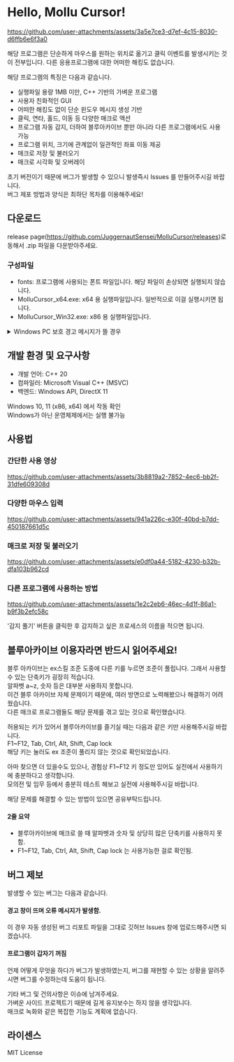 # Hello, Mollu Cursor!

https://github.com/user-attachments/assets/3a5e7ce3-d7ef-4c15-8030-d6ffb6e6f3a0

해당 프로그램은 단순하게 마우스를 원하는 위치로 옮기고 클릭 이벤트를 발생시키는 것이 전부입니다.
다른 응용프로그램에 대한 어떠한 해킹도 없습니다.

해당 프로그램의 특징은 다음과 같습니다.

* 실행파일 용량 1MB 미만, C++ 기반의 가벼운 프로그램
* 사용자 친화적인 GUI
* 어떠한 해킹도 없이 단순 윈도우 메시지 생성 기반
* 클릭, 연타, 홀드, 이동 등 다양한 매크로 액션
* 프로그램 자동 감지, 더하여 블루아카이브 뿐만 아니라 다른 프로그램에서도 사용 가능
* 프로그램 위치, 크기에 관계없이 일관적인 좌표 이동 제공
* 매크로 저장 및 불러오기
* 매크로 시각화 및 오버레이

초기 버전이기 때문에 버그가 발생할 수 있으니 발생즉시 Issues 를 만들어주시길 바랍니다.  
버그 제포 방법과 양식은 최하단 목차를 이용해주세요!

## 다운로드
release page(https://github.com/JuggernautSensei/MolluCursor/releases)로 동해서 .zip 파일을 다운받아주세요.

### 구성파일
* fonts: 프로그램에 사용되는 폰트 파일입니다. 해당 파일이 손상되면 실행되지 않습니다.
* MolluCursor_x64.exe: x64 용 실행파일입니다. 일반적으로 이걸 실행시키면 됩니다.
* MolluCursor_Win32.exe: x86 용 실행파일입니다.

<details>
<summary> Windows PC 보호 경고 메시지가 뜰 경우 </summary>

<img width="776" height="735" alt="image" src="https://github.com/user-attachments/assets/def2f333-b82e-4b06-ad9e-13b141a0be6a" />


해당 경고는 인증서가 없기 때문에 발생합니다.  
이 프로그램은 무료로 배포되며 소스 코드도 모두 공개되어 있어, 유료 인증서를 구매해 적용할 여유가 없습니다.  
이 점에 양해부탁드립니다.

<img width="778" height="731" alt="image" src="https://github.com/user-attachments/assets/e1cb4478-3494-46ce-a1ce-04e0a142fe1a" />

<img width="783" height="730" alt="image" src="https://github.com/user-attachments/assets/07dba985-0150-4615-805c-f3472ea05ba3" />


위와 같은 방법으로 프로그램을 실행시킬 수 있습니다.  
코드를 읽으실 수 있으면 아시겠지만 특별히 악성 코드나 해킹, 후킹 등의 코드는 존재하지 않습니다.  
배포용 exe 파일에도 장난쳐놓지 않았구요.  

영 불안하시면 소스파일 직접 빌드해서 사용하시면 되겠습니다.  

</details>

## 개발 환경 및 요구사항
* 개발 언어: C++ 20
* 컴파일러: Microsoft Visual C++ (MSVC) 
* 백엔드: Windows API, DirectX 11

Windows 10, 11 (x86, x64) 에서 작동 확인  
Windows가 아닌 운영체제에서는 실행 불가능

## 사용법

### 간단한 사용 영상
https://github.com/user-attachments/assets/3b8819a2-7852-4ec6-bb2f-31dfe609308d

### 다양한 마우스 입력

https://github.com/user-attachments/assets/941a226c-e30f-40bd-b7dd-450187661d5c

### 매크로 저장 및 불러오기

https://github.com/user-attachments/assets/e0df0a44-5182-4230-b32b-dfa103b962cd

### 다른 프로그램에 사용하는 방법

https://github.com/user-attachments/assets/1e2c2eb6-46ec-4d1f-86a1-b9f3b2efc58c

'감지 풀기' 버튼을 클릭한 후 감지하고 싶은 프로세스의 이름을 적으면 됩니다.

## 블루아카이브 이용자라면 반드시 읽어주세요!
블루 아카이브는 ex스킬 조준 도중에 다른 키를 누르면 조준이 풀립니다. 그래서 사용할 수 있는 단축키가 굉장히 적습니다.  
알파벳 a~z, 숫자 등은 대부분 사용하지 못합니다.  
이건 블루 아카이브 자체 문제이기 때문에, 여러 방면으로 노력해봤으나 해결하기 어려웠습니다.  
다른 매크로 프로그램들도 해당 문제를 겪고 있는 것으로 확인했습니다.  
  
허용되는 키가 있어서 블루아카이브를 즐기실 때는 다음과 같은 키만 사용해주시길 바랍니다.  
F1~F12, Tab, Ctrl, Alt, Shift, Cap lock  
해당 키는 눌러도 ex 조준이 풀리지 않는 것으로 확인되었습니다.  
  
아마 찾으면 더 있을수도 있으나, 경험상 F1~F12 키 정도만 있어도 실전에서 사용하기에 충분하다고 생각합니다.  
모의전 및 임무 등에서 충분히 테스트 해보고 실전에 사용해주시길 바랍니다.  

해당 문제를 해결할 수 있는 방법이 있으면 공유부탁드립니다.  

#### 2줄 요약
* 블루아카이브에 매크로 쓸 때 알파벳과 숫자 및 상당히 많은 단축키를 사용하지 못함.
* F1~F12, Tab, Ctrl, Alt, Shift, Cap lock 는 사용가능한 걸로 확인됨.

## 버그 제보
발생할 수 있는 버그는 다음과 같습니다.

#### 경고 창이 뜨며 오류 메시지가 발생함.  
이 경우 자동 생성된 버그 리포트 파일을 그대로 깃허브 Issues 창에 업로드해주시면 되겠습니다.

#### 프로그램이 갑자기 꺼짐  
언제 어떻게 무엇을 하다가 버그가 발생하였는지, 버그를 재현할 수 있는 상황을 알려주시면 버그를 수정하는데 도움이 됩니다.

기타 버그 및 건의사항은 이슈에 남겨주세요.  
가벼운 사이드 프로젝트기 때문에 길게 유지보수는 하지 않을 생각입니다.  
매크로 녹화와 같은 복잡한 기능도 계획에 없습니다.  

## 라이센스
MIT License

